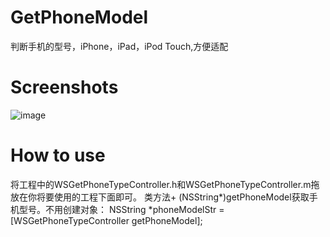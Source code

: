 # GetPhoneModel
判断手机的型号，iPhone，iPad，iPod Touch,方便适配


# Screenshots
<!--![alt text](http://h.hiphotos.baidu.com/image/pic/item/241f95cad1c8a7862ea5b40d6f09c93d70cf5022.jpg "Title")-->
![image](https://github.com/GetPhoneModel/screen.png)
# How to use

将工程中的WSGetPhoneTypeController.h和WSGetPhoneTypeController.m拖放在你将要使用的工程下面即可。
类方法+ (NSString*)getPhoneModel获取手机型号。不用创建对象：
NSString *phoneModelStr = [WSGetPhoneTypeController getPhoneModel];

